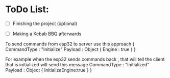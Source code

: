 # ToDo List:
- [ ] Finishing the project  (optional)
- [ ] Making a Kebab BBQ afterwards



To send commands from esp32 to server use this approach {
CommandType : "Initialize"
Payload : Object
{
Engine : true
}
}

For example when the esp32 sends commands back , that will tell the client that is initialized will send this message
CommandType : "Initialized"
Payload : Object
{
InitializeEngine:true
}
}

